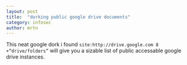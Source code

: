 ```yaml
---
layout: post
title:  "dorking public google drive documents"
category: infosec
author: mrtn
---
```


This neat google dork i found `site:http://drive.google.com 8 +“drive/folders”` will give you a sizable list of public accessable google drive instances. 
